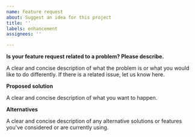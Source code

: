 ```yaml
---
name: Feature request
about: Suggest an idea for this project
title: ''
labels: enhancement
assignees: ''

---
```


**Is your feature request related to a problem? Please describe.**

A clear and concise description of what the problem is or what you would like to do differently. If there is a related issue, let us know here.

**Proposed solution**

A clear and concise description of what you want to happen.

**Alternatives**

A clear and concise description of any alternative solutions or features you've considered or are currently using.
